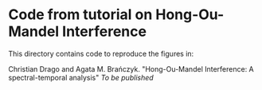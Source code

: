 # Code from tutorial on Hong-Ou-Mandel Interference

This directory contains code to reproduce the figures in:

Christian Drago and Agata M. Brańczyk. "Hong-Ou-Mandel Interference: A spectral-temporal analysis" *To be published*
